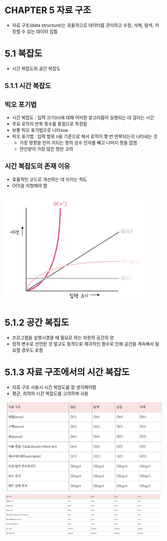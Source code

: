 # CHAPTER 5 자료 구조
- 자료 구조(data structure)는 효율적으로 데이터를 관리하고 수정, 삭제, 탐색, 저장할 수 있는 데이터 집합

# 5.1 복잡도
- 시간 복잡도와 공간 복잡도

## 5.1.1 시간 복잡도
## 빅오 포기법
- 시간 복잡도 : 입력 크기(n)에 대해 어떠한 알고리즘이 실행되는 데 걸리는 시간
- 주요 로직의 반복 횟수를 중점으로 측정됨
- 보통 빅오 표기법으로 나타soa
- 빅오 표기법 : 입력 범위 n을 기준으로 해서 로직이 몇 번 반복되는지 나타내는 것
  - 가장 영향을 만이 끼티는 항의 상수 인자를 빼고 나머지 항을 없앰
  - 연산량이 가장 많은 항만 고려

## 시간 복잡도의 존재 이유
- 효율적인 코드로 개선하는 데 쓰이는 척도
- O(1)을 지향해야 함

![img.png](img.png)

# 5.1.2 공간 복집도
- 프로그램을 실행시켰을 때 필요로 하는 자원의 공간의 양
- 정적 변수로 선언된 것 말고도 동적으로 재귀적인 함수로 인해 공간을 계속해서 필요할 경우도 포함

# 5.1.3 자료 구조에서의 시간 복잡도
- 자료 구조 사용시 시간 복잡도를 잘 생각해야함
- 평균, 최악의 시간 복잡도를 고려하며 사용

![img_1.png](img_1.png)
![img_2.png](img_2.png)